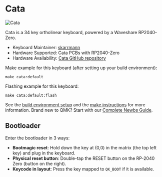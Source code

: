 # Cata

![Cata](https://i.imgur.com/6jGENr9.jpeg)

Cata is a 34 key ortholinear keyboard, powered by a Waveshare RP2040-Zero.

* Keyboard Maintainer: [skarrmann](https://github.com/skarrmann)
* Hardware Supported: Cata PCBs with RP2040-Zero
* Hardware Availability: [Cata GitHub repository](https://github.com/skarrmann/cata)

Make example for this keyboard (after setting up your build environment):

    make cata:default

Flashing example for this keyboard:

    make cata:default:flash

See the [build environment setup](https://docs.qmk.fm/#/getting_started_build_tools) and the [make instructions](https://docs.qmk.fm/#/getting_started_make_guide) for more information. Brand new to QMK? Start with our [Complete Newbs Guide](https://docs.qmk.fm/#/newbs).

## Bootloader

Enter the bootloader in 3 ways:

* **Bootmagic reset**: Hold down the key at (0,0) in the matrix (the top left key) and plug in the keyboard.
* **Physical reset button**: Double-tap the RESET button on the RP-2040 Zero (button on the right).
* **Keycode in layout**: Press the key mapped to `QK_BOOT` if it is available.
